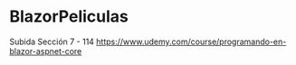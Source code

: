 # BlazorPeliculas

Subida Sección 7 - 114
 https://www.udemy.com/course/programando-en-blazor-aspnet-core
